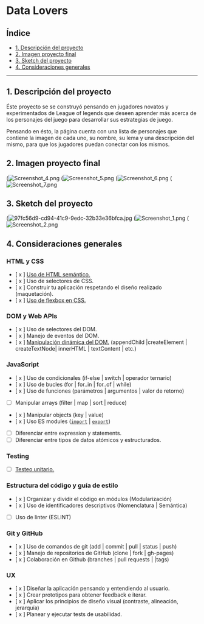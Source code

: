 # Data Lovers

## Índice

* [1. Descripción del proyecto](#1-descripción-del-proyecto)
* [2. Imagen proyecto final](#2-imagen-proyecto-final)
* [3. Sketch del proyecto](#3-sketch-del-proyecto)
* [4. Consideraciones generales](#4-consideraciones-generales)


***

## 1. Descripción del proyecto

Éste proyecto se se construyó pensando en jugadores novatos y experimentados de League of legends que deseen aprender más acerca 
de los personajes del juego para desarrollar sus estrategias de juego.

Pensando en ésto, la página cuenta con una lista de personajes que contiene la imagen de cada uno, su nombre, su lema y una descripción del mismo,
para que los jugadores puedan conectar con los mismos.

## 2. Imagen proyecto final

(![Screenshot_4.png](https://github.com/Majolag/BOG001-data-lovers/blob/master/src/Screenshot_4.png)
(![Screenshot_5.png](https://github.com/Majolag/BOG001-data-lovers/blob/master/src/Screenshot_5.png)
(![Screenshot_6.png](https://github.com/Majolag/BOG001-data-lovers/blob/master/src/Screenshot_6.png)
(![Screenshot_7.png](https://github.com/Majolag/BOG001-data-lovers/blob/master/src/Screenshot_7.png)

## 3. Sketch del proyecto

(![97fc56d9-cd94-41c9-9edc-32b33e36bfca.jpg](https://github.com/Majolag/BOG001-data-lovers/blob/master/src/97fc56d9-cd94-41c9-9edc-32b33e36bfca.jpg)
(![Screenshot_1.png](https://github.com/Majolag/BOG001-data-lovers/blob/master/src/Screenshot_1.png)
(![Screenshot_2.png](https://github.com/Majolag/BOG001-data-lovers/blob/master/src/Screenshot_2.png)

## 4. Consideraciones generales

### HTML y CSS

* [ x ] [Uso de HTML semántico.](https://developer.mozilla.org/en-US/docs/Glossary/Semantics#Semantics_in_HTML)
* [ x ] Uso de selectores de CSS.
* [ x ] Construir tu aplicación respetando el diseño realizado (maquetación).
* [ x ] [Uso de flexbox en CSS.](https://css-tricks.com/snippets/css/a-guide-to-flexbox/)

### DOM y Web APIs

* [ x ] Uso de selectores del DOM.
* [ x ] Manejo de eventos del DOM.
* [ x ] [Manipulación dinámica del DOM.](https://developer.mozilla.org/es/docs/Referencia_DOM_de_Gecko/Introducci%C3%B3n)
(appendChild |createElement | createTextNode| innerHTML | textContent | etc.)

### JavaScript

* [ x ] Uso de condicionales (if-else | switch | operador ternario)
* [ x ] Uso de bucles (for | for..in | for..of | while)
* [ x ] Uso de funciones (parámetros | argumentos | valor de retorno)
* [ ] Manipular arrays (filter | map | sort | reduce)
* [ x ] Manipular objects (key | value)
* [ x ] Uso ES modules ([`import`](https://developer.mozilla.org/en-US/docs/Web/JavaScript/Reference/Statements/import)
| [`export`](https://developer.mozilla.org/en-US/docs/Web/JavaScript/Reference/Statements/export))
* [ ] Diferenciar entre expression y statements.
* [ ] Diferenciar entre tipos de datos atómicos y estructurados.

### Testing

* [ ] [Testeo unitario.](https://jestjs.io/docs/es-ES/getting-started)

### Estructura del código y guía de estilo

* [ x ] Organizar y dividir el código en módulos (Modularización)
* [ x ] Uso de identificadores descriptivos (Nomenclatura | Semántica)
* [ ] Uso de linter (ESLINT)

### Git y GitHub

* [ x ] Uso de comandos de git (add | commit | pull | status | push)
* [ x ] Manejo de repositorios de GitHub (clone | fork | gh-pages)
* [ x ] Colaboración en Github (branches | pull requests | |tags)

### UX

* [ x ] Diseñar la aplicación pensando y entendiendo al usuario.
* [ x ] Crear prototipos para obtener feedback e iterar.
* [ x ] Aplicar los principios de diseño visual (contraste, alineación, jerarquía)
* [ x ] Planear y ejecutar tests de usabilidad.

